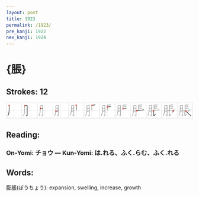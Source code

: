 ```yaml
---
layout: post
title: 1923
permalink: /1923/
pre_kanji: 1922
nex_kanji: 1924
---
```


# {脹}

## Strokes: 12

<div class="stroke"><img src="../images/E884B9.png" /></div>

## Reading:

### On-Yomi: チョウ &mdash; Kun-Yomi: は.れる、ふく.らむ、ふく.れる

## Words:

膨脹(ぼうちょう): expansion, swelling, increase, growth
